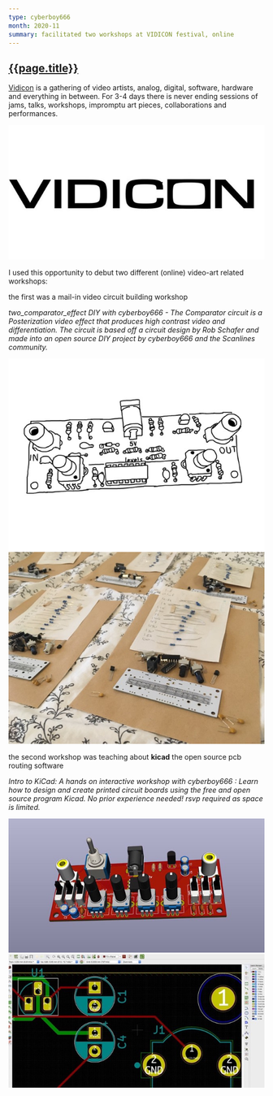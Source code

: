 ```yaml
---
type: cyberboy666
month: 2020-11
summary: facilitated two workshops at VIDICON festival, online
---
```


## [ {{page.title}} ]({{page.url}})

[Vidicon](https://vidicon.org/) is a gathering of video artists, analog, digital, software, hardware and everything in between. For 3-4 days there is never ending sessions of jams, talks, workshops, impromptu art pieces, collaborations and performances.

![image](/images/cyberboy666/vidicon2020workshop5.jpg)

I used this opportunity to debut two different (online) video-art related workshops: 

the first was a mail-in video circuit building workshop

_two_comparator_effect DIY with cyberboy666 - The Comparator circuit is a Posterization video effect that produces high contrast video and differentiation. The circuit is based off a circuit design by Rob Schafer and made into an open source DIY project by cyberboy666 and the Scanlines community._

![image](/images/cyberboy666/vidicon2020workshop2.jpg)
![image](/images/cyberboy666/vidicon2020workshop1.jpg)

the second workshop was teaching about __kicad__ the open source pcb routing software

_Intro to KiCad: A hands on interactive workshop with cyberboy666 : Learn how to design and create printed circuit boards using the free and open source program Kicad. No prior experience needed! rsvp required as space is limited._



![image](/images/cyberboy666/vidicon2020workshop4.jpg)
![image](/images/cyberboy666/vidicon2020workshop3.jpg)

